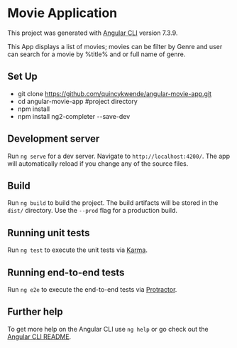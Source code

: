 # Movie Application

This project was generated with [Angular CLI](https://github.com/angular/angular-cli) version 7.3.9.

This App displays a list of movies; movies can be filter by Genre and user can search for a movie by %title% and or full name of genre. 

## Set Up

- git clone https://github.com/quincykwende/angular-movie-app.git
- cd angular-movie-app #project directory
- npm install
- npm install ng2-completer --save-dev

## Development server

Run `ng serve` for a dev server. Navigate to `http://localhost:4200/`. The app will automatically reload if you change any of the source files.


## Build

Run `ng build` to build the project. The build artifacts will be stored in the `dist/` directory. Use the `--prod` flag for a production build.

## Running unit tests

Run `ng test` to execute the unit tests via [Karma](https://karma-runner.github.io).

## Running end-to-end tests

Run `ng e2e` to execute the end-to-end tests via [Protractor](http://www.protractortest.org/).

## Further help

To get more help on the Angular CLI use `ng help` or go check out the [Angular CLI README](https://github.com/angular/angular-cli/blob/master/README.md).
